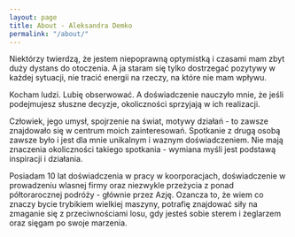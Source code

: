 ```yaml
---
layout: page
title: About - Aleksandra Demko
permalink: "/about/"
---
```

Niektórzy twierdzą, że jestem niepoprawną optymistką i czasami mam zbyt duży dystans do otoczenia. A ja
staram się tylko dostrzegać pozytywy w każdej sytuacji, nie tracić energii na rzeczy, na które nie mam wpływu.

Kocham ludzi. Lubię obserwować. A doświadczenie nauczyło mnie, że jeśli podejmujesz słuszne decyzje,
okoliczności sprzyjają w ich realizacji.

Człowiek, jego umysł, spojrzenie na świat, motywy działań - to zawsze znajdowało się w centrum moich zainteresowań. Spotkanie z drugą osobą zawsze było i jest  dla mnie unikalnym i waznym doświadczeniem. Nie mają znaczenia okoliczności takiego spotkania - wymiana myśli jest podstawą inspiracji i działania.

Posiadam 10 lat doświadczenia w pracy w koorporacjach, doświadczenie w prowadzeniu wlasnej firmy oraz niezwykle przeżycia z ponad półtorarocznej podróży - głównie przez Azję. Ozancza to, że wiem co znaczy bycie trybikiem wielkiej maszyny, potrafię znajdować siły na zmaganie się z przeciwnościami losu, gdy jesteś sobie sterem i żeglarzem oraz sięgam po swoje marzenia.
